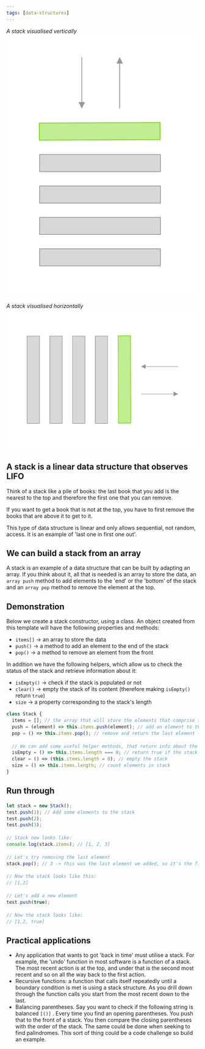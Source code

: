 ```yaml
---
tags: [data-structures]
---
```


_A stack visualised vertically_
![stack2.svg](../img/stack2.svg)

_A stack visualised horizontally_
![stack1.svg](../img/stack1.svg)

## A stack is a linear data structure that observes LIFO

Think of a stack like a pile of books: the last book that you add is the nearest to the top and therefore the first one that you can remove.

If you want to get a book that is not at the top, you have to first remove the books that are above it to get to it.

This type of data structure is linear and only allows sequential, not random, access. It is an example of 'last one in first one out'.

## We can build a stack from an array

A stack is an example of a data structure that can be built by adapting an array. If you think about it, all that is needed is an array to store the data, an `array push` method to add elements to the 'end' or the 'bottom' of the stack and an `array pop` method to remove the element at the top.

## Demonstration

Below we create a stack constructor, using a class. An object created from this template will have the following properties and methods:

- `items[]` → an array to store the data
- `push()` → a method to add an element to the end of the stack
- `pop()` → a method to remove an element from the front

In addition we have the following helpers, which allow us to check the status of the stack and retrieve information about it:

- `isEmpty()` → check if the stack is populated or not
- `clear()` → empty the stack of its content (therefore making `isEmpty()` return `true`)
- `size` → a property corresponding to the stack's length

```js
class Stack {
  items = []; // the array that will store the elements that comprise the stack
  push = (element) => this.items.push(element); // add an element to the end of the stack
  pop = () => this.items.pop(); // remove and return the last element from the stack

  // We can add some useful helper methods, that return info about the state of the stack:
  isEmpty = () => this.items.length === 0; // return true if the stack is empty
  clear = () => (this.items.length = 0); // empty the stack
  size = () => this.items.length; // count elements in stack
}
```

## Run through

```js
let stack = new Stack();
test.push(1); // Add some elements to the stack
test.push(2);
test.push(3);

// Stack now looks like:
console.log(stack.items); // [1, 2, 3]

// Let's try removing the last element
stack.pop(); // 3 -> this was the last element we added, so it's the first one that comes out

// Now the stack looks like this:
// [1,2]

// Let's add a new element
test.push(true);

// Now the stack looks like:
// [1,2, true]
```

## Practical applications

- Any application that wants to got 'back in time' must utilise a stack. For example, the 'undo' function in most software is a function of a stack. The most recent action is at the top, and under that is the second most recent and so on all the way back to the first action.
- Recursive functions: a function that calls itself repeatedly until a boundary condition is met is using a stack structure. As you drill down through the function calls you start from the most recent down to the last.
- Balancing parentheses. Say you want to check if the following string is balanced `[()]` . Every time you find an opening parentheses. You push that to the front of a stack. You then compare the closing parentheses with the order of the stack. The same could be done when seeking to find palindromes. This sort of thing could be a code challenge so build an example.
